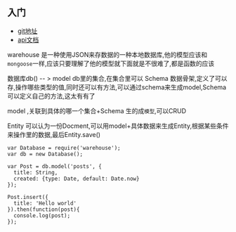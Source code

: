 



## 入门

 - [git地址](https://github.com/tommy351/warehouse)
 - [api文档](http://tommy351.github.io/warehouse/)

warehouse 是一种使用JSON来存数据的一种本地数据库,他的模型应该和`mongoose`一样,应该只要理解了他的模型就下面就是不很难了,都是函数的应该

数据库db() -- > model db里的集合,在集合里可以
Schema 数据骨架,定义了可以存,操作哪些类型的值,同时还可以有方法,可以通过schema来生成model,Schema可以定义自己的方法,这太有有了

model ,关联到具体的哪一个集合+Schema 生的成`模型`,可以CRUD

Entity 可以认为一份Docment,可以用model+具体数据来生成Entity,根据某些条件来操作里的数据,最后Entity.save()

```
var Database = require('warehouse');
var db = new Database();

var Post = db.model('posts', {
  title: String,
  created: {type: Date, default: Date.now}
});

Post.insert({
  title: 'Hello world'
}).then(function(post){
  console.log(post);
});
```




